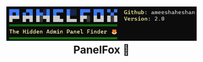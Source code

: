 <h1 align="center">
  <br>
  <a href="https://github.com/ameeshaheshan/PanelFox/"><img src="https://github.com/ameeshaheshan/PanelFox/blob/main/src/banner.png" alt="PanelFox"></a>
  <br>
  PanelFox 🦊
  <br>
</h1>
